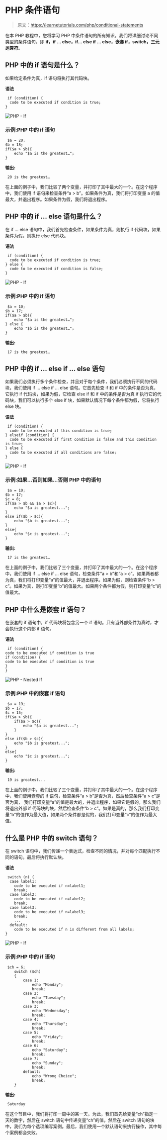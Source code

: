 # PHP 条件语句

> 原文：<https://learnetutorials.com/php/conditional-statements>

在本 PHP 教程中，您将学习 PHP 中条件语句的所有知识。我们将详细讨论不同类型的条件语句，即 **if，if … else，if… else if … else，嵌套 if，switch，三元运算符**。

## PHP 中的 if 语句是什么？

如果给定条件为真，if 语句将执行其代码块。

**语法**

```
 if (condition) {
  code to be executed if condition is true;
} 

```

![PHP - If](img/ad3aa9b7df7fca9a1af49397dad932f8.png)

### 示例:PHP 中的 if 语句

```
 $a = 20;
$b = 18;
if($a > $b){
    echo "$a is the greatest…";
} 

```

**输出:**

```
 20 is the greatest… 
```

在上面的例子中，我们比较了两个变量，并打印了其中最大的一个。在这个程序中，我们使用 if 语句来检查条件“a > b”。如果条件为真，我们将打印变量 a 的值最大，并退出程序。如果条件为假，我们将退出程序。

## PHP 中的 if … else 语句是什么？

在 if … else 语句中，我们首先检查条件，如果条件为真，则执行 if 代码块，如果条件为假，则执行 else 代码块。

**语法**

```
 if (condition) {
  code to be executed if condition is true;
} else {
  code to be executed if condition is false;
} 

```

![PHP - If](img/2d4195057e46726724cdfa518183825c.png)

### 示例:PHP 中的 if 语句

```
 $a = 10;
$b = 17;
if($a > $b){
    echo "$a is the greatest…";
} else {
    echo "$b is the greatest…";
} 

```

**输出:**

```
 17 is the greatest… 
```

## PHP 中的 if … else if … else 语句

如果我们必须执行多个条件检查，并且对于每个条件，我们必须执行不同的代码块，我们使用 if … else if … else 语句。它首先检查 if 和 if 中的条件是否为真，它执行 if 代码块，如果为假，它检查 else if 和 if 中的条件是否为真 if 执行它的代码块，我们可以执行多个 else if 块，如果默认情况下每个条件都为假，它将执行 else 块。

**语法**

```
 if (condition) {
  code to be executed if this condition is true;
} elseif (condition) {
  code to be executed if first condition is false and this condition is true;
} else {
  code to be executed if all conditions are false;
} 

```

![PHP - If](img/ccfaa53bbd713456a055ab83a331cdb5.png)

### 示例:如果…否则如果…否则 PHP 中的语句

```
 $a = 10;
$b = 17;
$c = 8;
if($a > $b && $a > $c){
    echo "$a is greatest...";
}
else if($b > $c){
    echo "$b is greatest...";
}
else{
    echo "$c is greatest...";
} 

```

**输出:**

```
 17 is the greatest… 
```

在上面的例子中，我们比较了三个变量，并打印了其中最大的一个。在这个程序中，我们使用 if … else if … else 语句，检查条件“a > b”和“a > c”。如果两者都为真，我们将打印变量“a”的值最大，并退出程序。如果为假，则检查条件“b > c”。如果为真，则打印变量“b”的值最大。如果两个条件都为假，则打印变量“c”的值最大。

## PHP 中什么是嵌套 if 语句？

在嵌套的 if 语句中，if 代码块将包含另一个 if 语句。只有当外部条件为真时，才会执行这个内部 if 语句。

**语法**

```
 if (condition) {    
code to be executed if condition is true   
if (condition) {    
code to be executed if condition is true    
}    
} 

```

![PHP - Nested If](img/6f745e7fafd446d61c22ad4d5e52e608.png)

### 示例:PHP 中的嵌套 if 语句

```
 $a = 19;
$b = 17;
$c = 15;
if($a > $b){
    if($a > $c){
        echo "$a is greatest...";
    }
}
else if($b > $c){
    echo "$b is greatest...";
}
else{
    echo "$c is greatest...";
} 

```

**输出:**

```
 19 is greatest... 
```

在上面的例子中，我们比较了三个变量，并打印了其中最大的一个。在这个程序中，我们使用嵌套的 if 语句，检查条件“a > b”是否为真，然后检查条件“a > c”是否为真， 我们打印变量“a”的值是最大的，并退出程序，如果它是假的，那么我们将退出外部 if 代码块的块，然后检查条件“b > c”。如果是真的，那么我们打印变量“b”的值作为最大值，如果两个条件都是假的，我们打印变量“c”的值作为最大值。

## 什么是 PHP 中的 switch 语句？

在 switch 语句中，我们传递一个表达式，检查不同的情况，并对每个匹配执行不同的语句。最后将执行默认块。

**语法**

```
 switch (n) {
  case label1:
    code to be executed if n=label1;
    break;
  case label2:
    code to be executed if n=label2;
    break;
  case label3:
    code to be executed if n=label3;
    break;
    ...
  default:
    code to be executed if n is different from all labels;
} 

```

![PHP - If](img/9b0580bb8fde0edfc2b62d2d37231433.png)

### 示例:PHP 中的 if 语句

```
 $ch = 6;  
    switch ($ch)  
    {     
        case 1:   
            echo "Monday";  
            break;  
        case 2:   
            echo "Tuesday";  
            break;  
        case 3:   
            echo "Wednesday";  
            break;  
        case 4:   
            echo "Thursday";  
            break; 
        case 5:   
            echo "Friday";  
            break;  
        case 6:   
            echo "Saturday";  
            break;  
        case 7:   
            echo "Sunday";  
            break; 
        default:   
            echo "Wrong Choice";  
            break;  
    } 

```

**输出:**

```
 Saturday 
```

在这个节目中，我们将打印一周中的某一天。为此，我们首先给变量“ch”指定一天的数字，然后在 switch 语句中传递变量“ch”的值，然后在 switch 语句的块中，我们为每个选项编写案例。最后，我们使用一个默认语句来执行操作，其中每个案例都会失败。